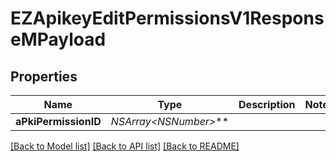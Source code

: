 # EZApikeyEditPermissionsV1ResponseMPayload

## Properties
Name | Type | Description | Notes
------------ | ------------- | ------------- | -------------
**aPkiPermissionID** | **NSArray&lt;NSNumber*&gt;*** |  | 

[[Back to Model list]](../README.md#documentation-for-models) [[Back to API list]](../README.md#documentation-for-api-endpoints) [[Back to README]](../README.md)


